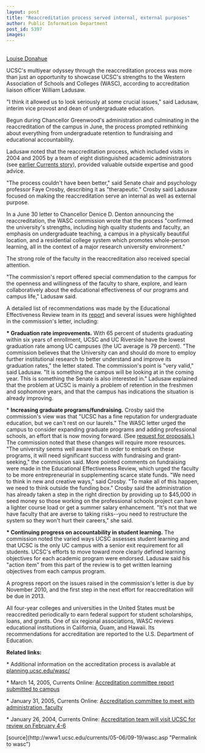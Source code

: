```yaml
---
layout: post
title: "Reaccreditation process served internal, external purposes"
author: Public Information Department
post_id: 5397
images:
---
```


<a name="content" id="content"></a><br>
<a href="mailto:ldonahue@ucsc.edu">Louise Donahue</a>
<p>
  UCSC's multiyear odyssey through the reaccreditation process was more than just an opportunity to showcase UCSC's strengths to the Western Association of Schools and Colleges (WASC), according to accreditation liaison officer William Ladusaw.
</p>
<p>
  "I think it allowed us to look seriously at some crucial issues," said Ladusaw, interim vice provost and dean of undergraduate education.
</p>
<p>
  Begun during Chancellor Greenwood's administration and culminating in the reaccreditation of the campus in June, the process prompted rethinking about everything from undergraduate retention to fundraising and educational accountability.
</p>
<p>
  Ladusaw noted that the reaccreditation process, which included visits in 2004 and 2005 by a team of eight distinguished academic administrators (see <a href="http://currents.ucsc.edu/04-05/01-31/wasc.asp">earlier Currents story</a>), provided valuable outside expertise and good advice.
</p>
<p>
  "The process couldn't have been better," said Senate chair and psychology professor Faye Crosby, describing it as "therapeutic." Crosby said Ladusaw focused on making the reaccreditation serve an internal as well as external purpose.
</p>
<p>
  In a June 30 letter to Chancellor Denice D. Denton announcing the reaccreditation, the WASC commission wrote that the process "confirmed the university's strengths, including high quality students and faculty, an emphasis on undergraduate teaching, a campus in a physically beautiful location, and a residential college system which promotes whole-person learning, all in the context of a major research university environment."
</p>
<p>
  The strong role of the faculty in the reaccreditation also received special attention.
</p>
<p>
  "The commission's report offered special commendation to the campus for the openness and willingness of the faculty to share, explore, and learn collaboratively about the educational effectiveness of our programs and campus life," Ladusaw said.
</p>
<p>
  A detailed list of recommendations was made by the Educational Effectiveness Review team in its <a href="http://planning.ucsc.edu/wasc/PDF/WASC_EEReview_2005.pdf">report</a> and several issues were highlighted in the commission's letter, including:
</p>
<p>
  <strong>* Graduation rate improvements.</strong> With 65 percent of students graduating within six years of enrollment, UCSC and UC Riverside have the lowest graduation rate among UC campuses (the UC average is 79 percent). "The commission believes that the University can and should do more to employ further institutional research to better understand and improve its graduation rates," the letter stated. The commission's point is "very valid," said Ladusaw. "It is something the campus will be looking at in the coming year. This is something the Senate is also interested in." Ladusaw explained that the problem at UCSC is mainly a problem of retention in the freshmen and sophomore years, and that the campus has indications the situation is already improving.
</p>
<p>
  * <strong>Increasing graduate programs/fundraising.</strong> Crosby said the commission's view was that "UCSC has a fine reputation for undergraduate education, but we can't rest on our laurels." The WASC letter urged the campus to consider expanding graduate programs and adding professional schools, an effort that is now moving forward. (See <a href="http://senate.ucsc.edu/ProfSchlProposals.pdf">request for proposals.)</a> The commission noted that these changes will require more resources. "The university seems well aware that in order to embark on these programs, it will need significant success with fundraising and grant-seeking," the commission said. More pointed comments on fundraising were made in the Educational Effectiveness Review, which urged the faculty to be more entrepreneurial in supplementing scarce state funds. "We need to think in new and creative ways," said Crosby. "To make all of this happen, we need to think outside the funding box." Crosby said the administration has already taken a step in the right direction by providing up to $45,000 in seed money so those working on the professional schools project can have a lighter course load or get a summer salary enhancement. "It's not that we have faculty that are averse to taking risks--you need to restructure the system so they won't hurt their careers," she said.
</p>
<p>
  <strong>* Continuing progress on accountability in student learning.</strong> The commission noted the varied ways UCSC assesses student learning and that UCSC is the only UC campus with a senior exit requirement for all students. UCSC's efforts to move toward more clearly defined learning objectives for each academic program were endorsed. Ladusaw said his "action item" from this part of the review is to get written learning objectives from each campus program.
</p>
<p>
  A progress report on the issues raised in the commission's letter is due by November 2010, and the first step in the next effort for reaccreditation will be due in 2013.
</p>
<p>
  All four-year colleges and universities in the United States must be reaccredited periodically to earn federal support for student scholarships, loans, and grants. One of six regional associations, WASC reviews educational institutions in California, Guam, and Hawaii. Its recommendations for accreditation are reported to the U.S. Department of Education.
</p>
<p>
  <strong>Related links:</strong>
</p>
<p>
  * Additional information on the accreditation process is available at <a href="http://planning.ucsc.edu/wasc/">planning.ucsc.edu/wasc/</a>
</p>
<p>
  * March 14, 2005, Currents Online: <a href="http://currents.ucsc.edu/04-05/03-14/wasc.asp">Accreditation committee report submitted to campus</a>
</p>
<p>
  * January 31, 2005, Currents Online: <a href="http://currents.ucsc.edu/04-05/01-31/wasc.asp">Accreditation committee to meet with administration, faculty</a>
</p>
<p>
  * January 26, 2004, Currents Online: <a href="http://currents.ucsc.edu/03-04/01-26/wasc.html">Accreditation team will visit UCSC for review on February 4-6</a>
</p>
[source](http://www1.ucsc.edu/currents/05-06/09-19/wasc.asp "Permalink to wasc")
